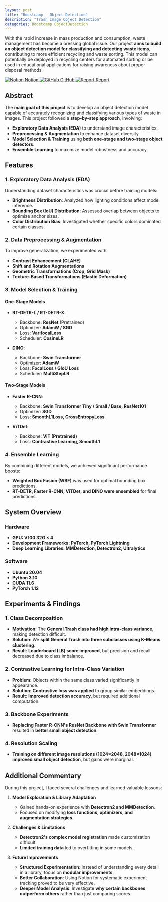 ```yaml
---
layout: post
title: "Boostcamp - Object Detection"
description: "Trash Image Object Detection"
categories: Boostcamp ObjectDetection
---
```


With the rapid increase in mass production and consumption, waste management has become a pressing global issue. Our project **aims to build an object detection model for classifying and detecting waste items**, contributing to more efficient recycling and waste sorting. This model can potentially be deployed in recycling centers for automated sorting or be used in educational applications for raising awareness about proper disposal methods.

<div class="btn-row">
  <a href="https://principled-nation-e2a.notion.site/Project-02-Object-Detection-110921078eca80e3acd1e064c39538eb?pvs=4" target="_blank" class="btn">
    <img src="https://upload.wikimedia.org/wikipedia/commons/e/e9/Notion-logo.svg" alt="Notion" class="btn-icon"> Notion
  </a>
  <a href="https://github.com/boostcampaitech7/level2-objectdetection-cv-01" target="_blank" class="btn">
    <img src="https://github.githubassets.com/images/modules/logos_page/GitHub-Mark.png" alt="GitHub" class="btn-icon"> GitHub
  </a>
  <a href="https://github.com/user-attachments/files/18843605/Object.Detection.pdf" target="_blank" class="btn">
    <img src="https://cdn-icons-png.flaticon.com/256/80/80942.png" alt="Report" class="btn-icon"> Report
  </a>
</div>

## Abstract
The **main goal of this project** is to develop an object detection model capable of accurately recognizing and classifying various types of waste in images. This project followed a **step-by-step approach**, involving:
- **Exploratory Data Analysis (EDA)** to understand image characteristics.
- **Preprocessing & Augmentation** to enhance dataset diversity.
- **Model Selection & Training** using **both one-stage and two-stage object detectors**.
- **Ensemble Learning** to maximize model robustness and accuracy.

## Features

### 1. Exploratory Data Analysis (EDA)
Understanding dataset characteristics was crucial before training models:
- **Brightness Distribution**: Analyzed how lighting conditions affect model inference.
- **Bounding Box (IoU) Distribution**: Assessed overlap between objects to optimize anchor sizes.
- **Color Distribution Bias**: Investigated whether specific colors dominated certain classes.

### 2. Data Preprocessing & Augmentation
To improve generalization, we experimented with:
- **Contrast Enhancement (CLAHE)**
- **Shift and Rotation Augmentations**
- **Geometric Transformations (Crop, Grid Mask)**
- **Texture-Based Transformations (Elastic Deformation)**

### 3. Model Selection & Training

#### **One-Stage Models**
- **RT-DETR-L / RT-DETR-X**:  
  - Backbone: **ResNet** (Pretrained)  
  - Optimizer: **AdamW / SGD**  
  - Loss: **VarifocalLoss**  
  - Scheduler: **CosineLR**

- **DINO**:  
  - Backbone: **Swin Transformer**  
  - Optimizer: **AdamW**  
  - Loss: **FocalLoss / GIoU Loss**  
  - Scheduler: **MultiStepLR**

#### **Two-Stage Models**
- **Faster R-CNN**:  
  - Backbone: **Swin Transformer Tiny / Small / Base, ResNet101**  
  - Optimizer: **SGD**  
  - Loss: **SmoothL1Loss, CrossEntropyLoss**  

- **ViTDet**:  
  - Backbone: **ViT (Pretrained)**  
  - Loss: **Contrastive Learning, SmoothL1**  

### 4. Ensemble Learning
By combining different models, we achieved significant performance boosts:
- **Weighted Box Fusion (WBF)** was used for optimal bounding box predictions.
- **RT-DETR, Faster R-CNN, ViTDet, and DINO were ensembled** for final predictions.

## System Overview
### Hardware
- **GPU: V100 32G × 4**
- **Development Frameworks: PyTorch, PyTorch Lightning**
- **Deep Learning Libraries: MMDetection, Detectron2, Ultralytics**

### Software
- **Ubuntu 20.04**
- **Python 3.10**
- **CUDA 11.6**
- **PyTorch 1.12**

## Experiments & Findings

### 1. **Class Decomposition**
- **Motivation**: The **General Trash class had high intra-class variance**, making detection difficult.
- **Solution**: We **split General Trash into three subclasses using K-Means clustering**.
- **Result**: **Leaderboard (LB) score improved**, but precision and recall decreased due to class imbalance.

### 2. **Contrastive Learning for Intra-Class Variation**
- **Problem**: Objects within the same class varied significantly in appearance.
- **Solution**: **Contrastive loss was applied** to group similar embeddings.
- **Result**: **Improved detection accuracy**, but required additional computation.

### 3. **Backbone Experiments**
- **Replacing Faster R-CNN's ResNet Backbone with Swin Transformer** resulted in **better small object detection**.

### 4. **Resolution Scaling**
- **Training on different image resolutions (1024×2048, 2048×1024) improved small object detection**, but gains were marginal.

## Additional Commentary
During this project, I faced several challenges and learned valuable lessons:
1. **Model Exploration & Library Adaptation**
   - Gained hands-on experience with **Detectron2 and MMDetection**.
   - Focused on modifying **loss functions, optimizers, and augmentation strategies**.

2. **Challenges & Limitations**
   - **Detectron2's complex model registration** made customization difficult.
   - **Limited training data** led to overfitting in some models.

3. **Future Improvements**
   - **Structured Experimentation**: Instead of understanding every detail in a library, focus on **modular improvements**.
   - **Better Collaboration**: Using Notion for systematic experiment tracking proved to be very effective.
   - **Deeper Model Analysis**: Investigate **why certain backbones outperform others** rather than just comparing scores.